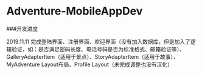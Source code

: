 # Adventure-MobileAppDev
###开发进度

2019.11.11  完成登陆界面、注册界面、欢迎界面（没有加入数据库，但是加入了逻辑验证，如：是否满足密码长度、电话号码是否为标准格式、邮箱验证等）、GalleryAdapterItem（适用于景点）、StoryAdapterItem（适用于故事）、MyAdventure Layout布局、Profile Layout（未完成调整也没有汉化）

